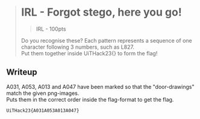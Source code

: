 > # IRL - Forgot stego, here you go!
> > IRL - 100pts
>
> Do you recognise these? Each pattern represents a sequence of one character following 3 numbers, such as L827. <br>
> Put them together inside UiTHack23{<flag here>} to form the flag!

## Writeup
A031, A053, A013 and A047 have been marked so that the "door-drawings" match the given png-images. <br>
Puts them in the correct order inside the flag-format to get the flag.

```
UiTHack23{A031A053A013A047}
```